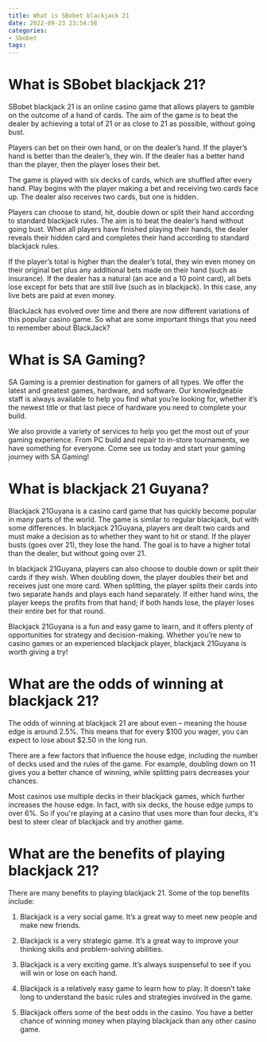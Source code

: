 ```yaml
---
title: What is SBobet blackjack 21 
date: 2022-09-23 23:54:58
categories:
- Sbobet
tags:
---
```



#  What is SBobet blackjack 21? 

SBobet blackjack 21 is an online casino game that allows players to gamble on the outcome of a hand of cards. The aim of the game is to beat the dealer by achieving a total of 21 or as close to 21 as possible, without going bust.

Players can bet on their own hand, or on the dealer’s hand. If the player’s hand is better than the dealer’s, they win. If the dealer has a better hand than the player, then the player loses their bet.

The game is played with six decks of cards, which are shuffled after every hand. Play begins with the player making a bet and receiving two cards face up. The dealer also receives two cards, but one is hidden. 

Players can choose to stand, hit, double down or split their hand according to standard blackjack rules. The aim is to beat the dealer’s hand without going bust. When all players have finished playing their hands, the dealer reveals their hidden card and completes their hand according to standard blackjack rules. 

If the player’s total is higher than the dealer’s total, they win even money on their original bet plus any additional bets made on their hand (such as insurance). If the dealer has a natural (an ace and a 10 point card), all bets lose except for bets that are still live (such as in blackjack). In this case, any live bets are paid at even money.


BlackJack has evolved over time and there are now different variations of this popular casino game. So what are some important things that you need to remember about BlackJack?

#  What is SA Gaming? 

SA Gaming is a premier destination for gamers of all types. We offer the latest and greatest games, hardware, and software. Our knowledgeable staff is always available to help you find what you’re looking for, whether it’s the newest title or that last piece of hardware you need to complete your build.

We also provide a variety of services to help you get the most out of your gaming experience. From PC build and repair to in-store tournaments, we have something for everyone. Come see us today and start your gaming journey with SA Gaming!

#  What is blackjack 21 Guyana? 

Blackjack 21Guyana is a casino card game that has quickly become popular in many parts of the world. The game is similar to regular blackjack, but with some differences. In blackjack 21Guyana, players are dealt two cards and must make a decision as to whether they want to hit or stand. If the player busts (goes over 21), they lose the hand. The goal is to have a higher total than the dealer, but without going over 21.

In blackjack 21Guyana, players can also choose to double down or split their cards if they wish. When doubling down, the player doubles their bet and receives just one more card. When splitting, the player splits their cards into two separate hands and plays each hand separately. If either hand wins, the player keeps the profits from that hand; if both hands lose, the player loses their entire bet for that round.

Blackjack 21Guyana is a fun and easy game to learn, and it offers plenty of opportunities for strategy and decision-making. Whether you’re new to casino games or an experienced blackjack player, blackjack 21Guyana is worth giving a try!

#  What are the odds of winning at blackjack 21? 

The odds of winning at blackjack 21 are about even – meaning the house edge is around 2.5%. This means that for every $100 you wager, you can expect to lose about $2.50 in the long run. 

There are a few factors that influence the house edge, including the number of decks used and the rules of the game. For example, doubling down on 11 gives you a better chance of winning, while splitting pairs decreases your chances. 

Most casinos use multiple decks in their blackjack games, which further increases the house edge. In fact, with six decks, the house edge jumps to over 6%. So if you're playing at a casino that uses more than four decks, it's best to steer clear of blackjack and try another game.

#  What are the benefits of playing blackjack 21?

There are many benefits to playing blackjack 21. Some of the top benefits include:

1. Blackjack is a very social game. It’s a great way to meet new people and make new friends.

2. Blackjack is a very strategic game. It’s a great way to improve your thinking skills and problem-solving abilities.

3. Blackjack is a very exciting game. It’s always suspenseful to see if you will win or lose on each hand.

4. Blackjack is a relatively easy game to learn how to play. It doesn’t take long to understand the basic rules and strategies involved in the game.

5. Blackjack offers some of the best odds in the casino. You have a better chance of winning money when playing blackjack than any other casino game.